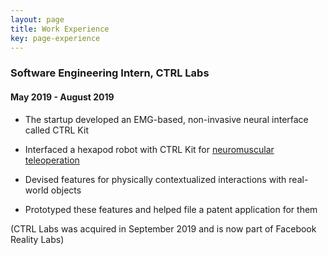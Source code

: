 ```yaml
---
layout: page
title: Work Experience
key: page-experience
---
```


### Software Engineering Intern, CTRL Labs
#### May 2019 - August 2019

* The startup developed an EMG-based, non-invasive neural interface called CTRL Kit

* Interfaced a hexapod robot with CTRL Kit for [neuromuscular teleoperation](/projects#robot-teleoperation-through-neuromuscular-control)

* Devised features for physically contextualized interactions with real-world objects

* Prototyped these features and helped file a patent application for them

(CTRL Labs was acquired in September 2019 and is now part of Facebook Reality Labs)
